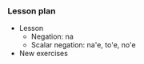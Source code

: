 ### Lesson plan

* Lesson
    * Negation: na
    * Scalar negation: na'e, to'e, no'e
* New exercises
